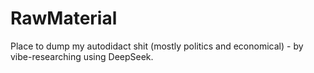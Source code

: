 # RawMaterial
Place to dump my autodidact shit (mostly politics and economical) - by vibe-researching using DeepSeek.
